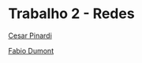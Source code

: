 # Trabalho 2 - Redes

<p><a href= "https://github.com/CesarPinardi"> Cesar Pinardi </a>  
<p><a href= "https://github.com/fabiodumont"> Fabio Dumont </a>  
  
